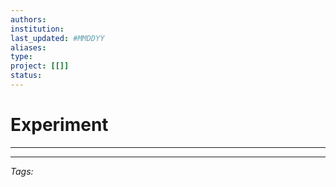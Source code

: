 ```yaml
---
authors: 
institution: 
last_updated: #MMDDYY
aliases: 
type: 
project: [[]]
status: 
---
```


# Experiment
---





---
_Tags:_ 